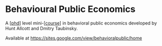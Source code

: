 # Behavioural Public Economics

A [[phd]] level mini-[[course]] in behavioral public economics developed by Hunt Allcott and Dmitry Taubinsky.

Available at <https://sites.google.com/view/behavioralpublic/home>

[//begin]: # "Autogenerated link references for markdown compatibility"
[phd]: ../phd.md "PhD"
[course]: ../course.md "Course"
[//end]: # "Autogenerated link references"
